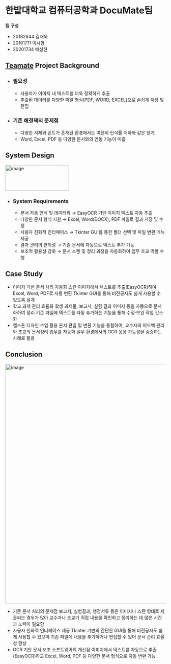 # 한밭대학교 컴퓨터공학과 DocuMate팀

**팀 구성**
- 20182644 김재욱
- 20191711 이시형
- 20201734 박성현

## <u>Teamate</u> Project Background
- ### 필요성
  - 사용자가 이미지 내 텍스트를 더욱 정확하게 추출
  - 추출된 데이터를 다양한 파일 형식(PDF, WORD, EXCEL)으로 손쉽게 저장 및 편집
- ### 기존 해결책의 문제점
  - 다양한 서체와 폰트가 혼재된 환경에서는 여전히 인식률 저하와 같은 한계
  - Word, Excel, PDF 등 다양한 문서와의 연동 기능이 미흡
  
## System Design
<img width="200" height="80" alt="image" src="https://github.com/user-attachments/assets/72c5b031-509e-4fab-a477-cc9e9e36f143" />

  - ### System Requirements
    - 문서 자동 인식 및 데이터화 → EasyOCR 기반 이미지 텍스트 자동 추출
    - 다양한 문서 형식 지원 → Excel, Word(DOCX), PDF 파일로 결과 저장 및 수정
    - 사용자 친화적 인터페이스 → Tkinter GUI를 통한 폴더 선택 및 파일 변환 메뉴 제공
    - 결과 관리의 편의성 → 기존 문서에 자동으로 텍스트 추가 가능
    - 보조적 활용성 강화 → 문서 스캔 및 정리 과정을 자동화하여 업무 조교 역할 수행
## Case Study
  - 이미지 기반 문서 처리 자동화
    스캔 이미지에서 텍스트를 추출(EasyOCR)하여 Excel, Word, PDF로 자동 변환
    Tkinter GUI를 통해 비전공자도 쉽게 사용할 수 있도록 설계
  - 학교 과제 관리 효율화
    학생 과제물, 보고서, 실험 결과 이미지 등을 자동으로 문서화하여 정리
    기존 파일에 텍스트를 자동 추가하는 기능을 통해 수정·보완 작업 간소화
  - 캡스톤 디자인 수업 활용
    문서 편집 및 변환 기능을 통합하여, 교수자의 피드백 관리와 조교의 문서정리 업무를 자동화
    실무 환경에서의 OCR 응용 가능성을 검증하는 사례로 활용 


## Conclusion

<img width="520" height="749" alt="image" src="https://github.com/user-attachments/assets/ffc109cc-7141-4bd4-8f7b-c111d5147007" />

  - 기존 문서 처리의 문제점
    보고서, 실험결과, 행정서류 등은 이미지나 스캔 형태로 제출되는 경우가 많아
    교수자나 조교가 직접 내용을 확인하고 정리하는 데 많은 시간과 노력이 필요함
  - 사용자 친화적 인터페이스 제공
    Tkinter 기반의 간단한 GUI를 통해 비전공자도 쉽게 사용할 수 있으며
    기존 파일에 내용을 추가하거나 편집할 수 있어 문서 관리 효율성 향상
  - OCR 기반 문서 보조 소프트웨어의 개선점
    이미지에서 텍스트를 자동으로 추출(EasyOCR)하고
    Excel, Word, PDF 등 다양한 문서 형식으로 자동 변환 가능  
